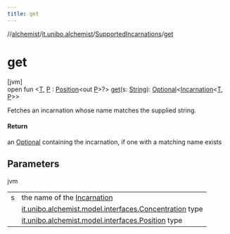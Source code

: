 ```yaml
---
title: get
---
```

//[alchemist](../../../index.html)/[it.unibo.alchemist](../index.html)/[SupportedIncarnations](index.html)/[get](get.html)



# get



[jvm]\
open fun <[T](get.html), [P](get.html) : [Position](../../it.unibo.alchemist.model.interfaces/-position/index.html)<out [P](../../it.unibo.alchemist.model.interfaces/-route/index.html)>?> [get](get.html)(s: [String](https://docs.oracle.com/javase/8/docs/api/java/lang/String.html)): [Optional](https://docs.oracle.com/javase/8/docs/api/java/util/Optional.html)<[Incarnation](../../it.unibo.alchemist.model.interfaces/-incarnation/index.html)<[T](../../it.unibo.alchemist.model.implementations.layers/-step-layer/index.html), [P](../../it.unibo.alchemist.model.interfaces/-route/index.html)>>



Fetches an incarnation whose name matches the supplied string.



#### Return



an [Optional](https://docs.oracle.com/javase/8/docs/api/java/util/Optional.html) containing the incarnation, if one with a matching name exists



## Parameters


jvm

| | |
|---|---|
| s | the name of the [Incarnation](../../it.unibo.alchemist.model.interfaces/-incarnation/index.html) |
| <T> | [it.unibo.alchemist.model.interfaces.Concentration](../../it.unibo.alchemist.model.interfaces/-concentration/index.html) type |
| <P> | [it.unibo.alchemist.model.interfaces.Position](../../it.unibo.alchemist.model.interfaces/-position/index.html) type |




